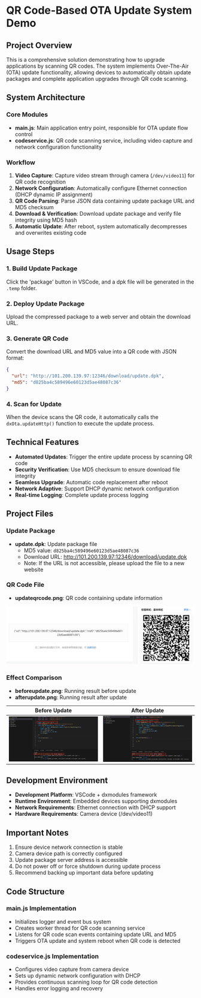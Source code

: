 # QR Code-Based OTA Update System Demo

## Project Overview

This is a comprehensive solution demonstrating how to upgrade applications by scanning QR codes. The system implements Over-The-Air (OTA) update functionality, allowing devices to automatically obtain update packages and complete application upgrades through QR code scanning.

## System Architecture

### Core Modules

- **main.js**: Main application entry point, responsible for OTA update flow control
- **codeservice.js**: QR code scanning service, including video capture and network configuration functionality

### Workflow

1. **Video Capture**: Capture video stream through camera (`/dev/video11`) for QR code recognition
2. **Network Configuration**: Automatically configure Ethernet connection (DHCP dynamic IP assignment)
3. **QR Code Parsing**: Parse JSON data containing update package URL and MD5 checksum
4. **Download & Verification**: Download update package and verify file integrity using MD5 hash
5. **Automatic Update**: After reboot, system automatically decompresses and overwrites existing code

## Usage Steps

### 1. Build Update Package

Click the 'package' button in VSCode, and a dpk file will be generated in the `.temp` folder.

### 2. Deploy Update Package

Upload the compressed package to a web server and obtain the download URL.

### 3. Generate QR Code

Convert the download URL and MD5 value into a QR code with JSON format:

```json
{
  "url": "http://101.200.139.97:12346/download/update.dpk",
  "md5": "d825ba4c589496e60123d5ae48087c36"
}
```

### 4. Scan for Update

When the device scans the QR code, it automatically calls the `dxOta.updateHttp()` function to execute the update process.

## Technical Features

- **Automated Updates**: Trigger the entire update process by scanning QR code
- **Security Verification**: Use MD5 checksum to ensure download file integrity
- **Seamless Upgrade**: Automatic code replacement after reboot
- **Network Adaptive**: Support DHCP dynamic network configuration
- **Real-time Logging**: Complete update process logging

## Project Files

### Update Package

- **update.dpk**: Update package file
  - MD5 value: `d825ba4c589496e60123d5ae48087c36`
  - Download URL: http://101.200.139.97:12346/download/update.dpk
  - Note: If the URL is not accessible, please upload the file to a new website

### QR Code File

- **updateqrcode.png**: QR code containing update information

![Update QR Code](updateqrcode.png)

### Effect Comparison

- **beforeupdate.png**: Running result before update
- **afterupdate.png**: Running result after update

| Before Update                      | After Update                     |
| ---------------------------------- | -------------------------------- |
| ![Before Update](beforeupdate.png) | ![After Update](afterupdate.png) |

## Development Environment

- **Development Platform**: VSCode + dxmodules framework
- **Runtime Environment**: Embedded devices supporting dxmodules
- **Network Requirements**: Ethernet connection with DHCP support
- **Hardware Requirements**: Camera device (/dev/video11)

## Important Notes

1. Ensure device network connection is stable
2. Camera device path is correctly configured
3. Update package server address is accessible
4. Do not power off or force shutdown during update process
5. Recommend backing up important data before updating

## Code Structure

### main.js Implementation

- Initializes logger and event bus system
- Creates worker thread for QR code scanning service
- Listens for QR code scan events containing update URL and MD5
- Triggers OTA update and system reboot when QR code is detected

### codeservice.js Implementation

- Configures video capture from camera device
- Sets up dynamic network configuration with DHCP
- Provides continuous scanning loop for QR code detection
- Handles error logging and recovery
